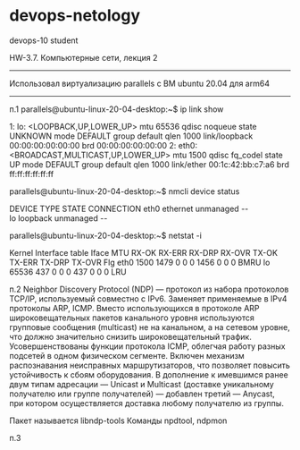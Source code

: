 # devops-netology
devops-10 student

HW-3.7. Компьютерные сети, лекция 2

**************
Использовал виртуализацию parallels c ВМ ubuntu 20.04 для arm64
**************

п.1
parallels@ubuntu-linux-20-04-desktop:~$ ip link show

1: lo: <LOOPBACK,UP,LOWER_UP> mtu 65536 qdisc noqueue state UNKNOWN mode DEFAULT group default qlen 1000
    link/loopback 00:00:00:00:00:00 brd 00:00:00:00:00:00
2: eth0: <BROADCAST,MULTICAST,UP,LOWER_UP> mtu 1500 qdisc fq_codel state UP mode DEFAULT group default qlen 1000
    link/ether 00:1c:42:bb:c7:a6 brd ff:ff:ff:ff:ff:ff
    
parallels@ubuntu-linux-20-04-desktop:~$ nmcli device status

DEVICE  TYPE      STATE      CONNECTION 
eth0    ethernet  unmanaged  --         
lo      loopback  unmanaged  -- 

parallels@ubuntu-linux-20-04-desktop:~$ netstat -i

Kernel Interface table
Iface      MTU    RX-OK RX-ERR RX-DRP RX-OVR    TX-OK TX-ERR TX-DRP TX-OVR Flg
eth0      1500     1479      0      0 0          1456      0      0      0 BMRU
lo       65536      437      0      0 0           437      0      0      0 LRU

п.2
Neighbor Discovery Protocol (NDP) — протокол из набора протоколов TCP/IP, используемый совместно с IPv6. Заменяет применяемые в IPv4 протоколы ARP, ICMP. Вместо использующихся в протоколе ARP широковещательных пакетов канального уровня используются групповые сообщения (multicast) не на канальном, а на сетевом уровне, что должно значительно снизить широковещательный трафик. Усовершенствованы функции протокола ICMP, облегчая работу разных подсетей в одном физическом сегменте. Включен механизм распознавания неисправных маршрутизаторов, что позволяет повысить устойчивость к сбоям оборудования. В дополнение к имевшимся ранее двум типам адресации — Unicast и Multicast (доставке уникальному получателю или группе получателей) — добавлен третий — Anycast, при котором осуществляется доставка любому получателю из группы.

Пакет называется libndp-tools
Команды npdtool, ndpmon

п.3

